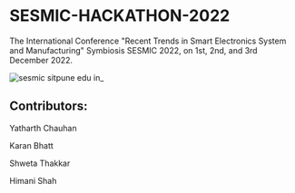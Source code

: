# SESMIC-HACKATHON-2022
The International Conference "Recent Trends in Smart Electronics System and Manufacturing" Symbiosis SESMIC 2022, on 1st, 2nd, and 3rd December 2022.

![sesmic sitpune edu in_](https://user-images.githubusercontent.com/75237577/204774804-651a182d-e8f5-4827-8906-0aed1834d0e4.png)

## Contributors:
Yatharth Chauhan

Karan Bhatt

Shweta Thakkar

Himani Shah

